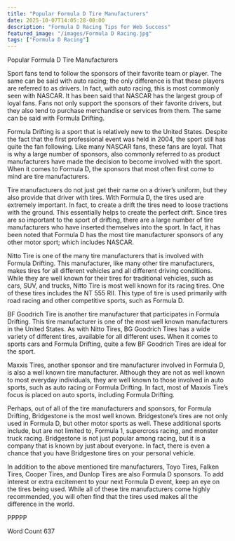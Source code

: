 ```yaml
---
title: "Popular Formula D Tire Manufacturers"
date: 2025-10-07T14:05:28-08:00
description: "Formula D Racing Tips for Web Success"
featured_image: "/images/Formula D Racing.jpg"
tags: ["Formula D Racing"]
---
```


Popular Formula D Tire Manufacturers

Sport fans tend to follow the sponsors of their favorite team or player. The same can be said with auto racing; the only difference is that these players are referred to as drivers.  In fact, with auto racing, this is most commonly seen with NASCAR. It has been said that NASCAR has the largest group of loyal fans.  Fans not only support the sponsors of their favorite drivers, but they also tend to purchase merchandise or services from them.  The same can be said with Formula Drifting.

Formula Drifting is a sport that is relatively new to the United States.  Despite the fact that the first professional event was held in 2004, the sport still has quite the fan following. Like many NASCAR fans, these fans are loyal.  That is why a large number of sponsors, also commonly referred to as product manufacturers have made the decision to become involved with the sport. When it comes to Formula D, the sponsors that most often first come to mind are tire manufacturers.  

Tire manufacturers do not just get their name on a driver’s uniform, but they also provide that driver with tires. With Formula D, the tires used are extremely important. In fact, to create a drift the tires need to loose tractions with the ground.  This essentially helps to create the perfect drift. Since tires are so important to the sport of drifting, there are a large number of tire manufacturers who have inserted themselves into the sport.  In fact, it has been noted that Formula D has the most tire manufacturer sponsors of any other motor sport; which includes NASCAR.

Nitto Tire is one of the many tire manufacturers that is involved with Formula Drifting.  This manufacturer, like many other tire manufacturers, makes tires for all different vehicles and all different driving conditions.  While they are well known for their tires for traditional vehicles, such as cars, SUV, and trucks, Nitto Tire is most well known for its racing tires.  One of these tires includes the NT 555 RII.  This type of tire is used primarily with road racing and other competitive sports, such as Formula D.

BF Goodrich Tire is another tire manufacturer that participates in Formula Drifting. This tire manufacturer is one of the most well known manufacturers in the United States. As with Nitto Tires, BG Goodrich Tires has a wide variety of different tires, available for all different uses.  When it comes to sports cars and Formula Drifting, quite a few BF Goodrich Tires are ideal for the sport.

Maxxis Tires, another sponsor and tire manufacturer involved in Formula D, is also a well known tire manufacturer. Although they are not as well known to most everyday individuals, they are well known to those involved in auto sports, such as auto racing or Formula Drifting. In fact, most of Maxxis Tire’s focus is placed on auto sports, including Formula Drifting.

Perhaps, out of all of the tire manufacturers and sponsors, for Formula Drifting, Bridgestone is the most well known.  Bridgestone’s tires are not only used in Formula D, but other motor sports as well. These additional sports include, but are not limited to, Formula 1, supercross racing, and monster truck racing.  Bridgestone is not just popular among racing, but it is a company that is known by just about everyone. In fact, there is even a chance that you have Bridgestone tires on your personal vehicle.  

In addition to the above mentioned tire manufacturers, Toyo Tires, Falken Tires, Cooper Tires, and Dunlop Tires are also Formula D sponsors. To add interest or extra excitement to your next Formula D event, keep an eye on the tires being used.  While all of these tire manufacturers come highly recommended, you will often find that the tires used makes all the difference in the world.

PPPPP

Word Count 637

